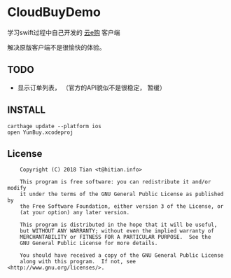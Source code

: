 # CloudBuyDemo

学习swift过程中自己开发的 [云e购](https://itunes.apple.com/us/app/云e购/id1078183449?mt=8) 客户端

解决原版客户端不是很愉快的体验。


## TODO

* 显示订单列表， （官方的API貌似不是很稳定， 暂缓）


## INSTALL

```
carthage update --platform ios
open YunBuy.xcodeproj
```


## License

```
    Copyright (C) 2018 Tian <t@hitian.info>

    This program is free software: you can redistribute it and/or modify
    it under the terms of the GNU General Public License as published by
    the Free Software Foundation, either version 3 of the License, or
    (at your option) any later version.

    This program is distributed in the hope that it will be useful,
    but WITHOUT ANY WARRANTY; without even the implied warranty of
    MERCHANTABILITY or FITNESS FOR A PARTICULAR PURPOSE.  See the
    GNU General Public License for more details.

    You should have received a copy of the GNU General Public License
    along with this program.  If not, see <http://www.gnu.org/licenses/>.
```